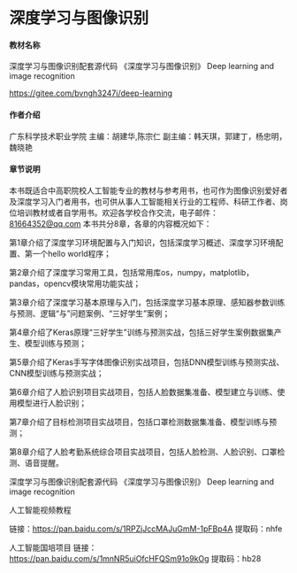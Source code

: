 # 深度学习与图像识别

#### 教材名称
深度学习与图像识别配套源代码 《深度学习与图像识别》 Deep learning and image recognition

https://gitee.com/bvngh3247i/deep-learning

#### 作者介绍

广东科学技术职业学院 主编：胡建华,陈宗仁 副主编：韩天琪，郭建丁，杨忠明，魏晓艳


#### 章节说明

本书既适合中高职院校人工智能专业的教材与参考用书，也可作为图像识别爱好者及深度学习入门者用书，也可供从事人工智能相关行业的工程师、科研工作者、岗位培训教材或者自学用书。欢迎各学校合作交流，电子邮件：81664352@qq.com 本书共分8章，各章的内容概况如下：

第1章介绍了深度学习环境配置与入门知识，包括深度学习概述、深度学习环境配置、第一个hello world程序；

第2章介绍了深度学习常用工具，包括常用库os，numpy，matplotlib，pandas，opencv模块常用功能实战；

第3章介绍了深度学习基本原理与入门，包括深度学习基本原理、感知器参数训练与预测、逻辑“与”问题案例、“三好学生”案例；

第4章介绍了Keras原理“三好学生”训练与预测实战，包括三好学生案例数据集产生、模型训练与预测；

第5章介绍了Keras手写字体图像识别实战项目，包括DNN模型训练与预测实战、CNN模型训练与预测实战；

第6章介绍了人脸识别项目实战项目，包括人脸数据集准备、模型建立与训练、使用模型进行人脸识别；

第7章介绍了目标检测项目实战项目，包括口罩检测数据集准备、模型训练与预测；

第8章介绍了人脸考勤系统综合项目实战项目，包括人脸检测、人脸识别、口罩检测、语音提醒。

深度学习与图像识别配套源代码 《深度学习与图像识别》 Deep learning and image recognition



人工智能视频教程

链接：https://pan.baidu.com/s/1RPZjJccMAJuGmM-1pFBp4A 
提取码：nhfe

人工智能国培项目
链接：https://pan.baidu.com/s/1mnNR5uiOfcHFQSm91o9kOg 
提取码：hb28 
